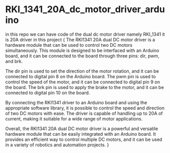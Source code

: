 # RKI_1341_20A_dc_motor_driver_arduino
in this repo we can have code of the dual dc motor driver namely RKI_1341 it is 20A driver 
in this project {
  The RKI1341 20A dual DC motor driver is a hardware module that can be used to control two DC motors simultaneously. This module is designed to be interfaced with an Arduino board, and it can be connected to the board through three pins: dir, pwm, and brk.

The dir pin is used to set the direction of the motor rotation, and it can be connected to digital pin 8 on the Arduino board. The pwm pin is used to control the speed of the motor, and it can be connected to digital pin 9 on the board. The brk pin is used to apply the brake to the motor, and it can be connected to digital pin 10 on the board.

By connecting the RKI1341 driver to an Arduino board and using the appropriate software library, it is possible to control the speed and direction of two DC motors with ease. The driver is capable of handling up to 20A of current, making it suitable for a wide range of motor applications.

Overall, the RKI1341 20A dual DC motor driver is a powerful and versatile hardware module that can be easily integrated with an Arduino board. It provides an efficient way to control multiple DC motors, and it can be used in a variety of robotics and automation projects.
}
